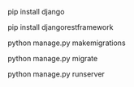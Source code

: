 pip install django

pip install djangorestframework

python manage.py makemigrations

python manage.py migrate

python manage.py runserver
